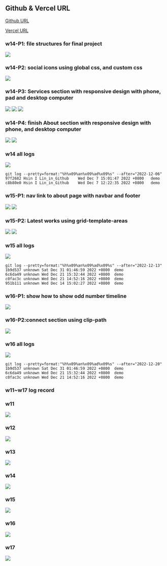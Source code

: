 ## Github & Vercel URL

[Github URL](https://github.com/htchung/1111-web-demo-id)

[Vercel URL](https://1111-web-demo-id-kd9e.vercel.app/)

### w14-P1: file structures for final project

![](./w14/w14-md/w14-p1.png)

### w14-P2: social icons using global css, and custom css

![](./w14/w14-md/w14-p2.png)

### w14-P3: Services section with responsive design with phone, pad and desktop computer
![](./w14/w14-md/w14-p3-1.png)
![](./w14/w14-md/w14-p3-2.png)
![](./w14/w14-md/w14-p3-3.png)

### w14-P4: finish About section with responsive design with phone, and desktop computer
![](./w14/w14-md/w14-p4-1.png)
![](./w14/w14-md/w14-p4-2.png)

### w14 all logs
![](./w14/w14-md/w14-p5-1.png)
```
git log --pretty=format:"%h%x09%an%x09%ad%x09%s" --after="2022-12-06"
97f2682 Hsin I Lin_in_Github    Wed Dec 7 15:01:47 2022 +0800   demo
c8b80e0 Hsin I Lin_in_Github    Wed Dec 7 12:22:35 2022 +0800   demo
```

### w15-P1: nav link to about page with navbar and footer

![](./w15/w15-md/w15-p1.png)
![](./w15/w15-md/w15-p2.png)

### w15-P2: Latest works using grid-template-areas
![](./w15/w15-md/w15-p2-1.png)
![](./w15/w15-md/w15-p2-2.png)
### w15 all logs
![](./w15/w15-md/w15-p3.png)
```
git log --pretty=format:"%h%x09%an%x09%ad%x09%s" --after="2022-12-13"
1b9d537 unknown Sat Dec 31 01:46:59 2022 +0800  demo
6c6da49 unknown Wed Dec 21 15:32:44 2022 +0800  demo
c0fac3c unknown Wed Dec 21 14:52:16 2022 +0800  demo
951b111 unknown Wed Dec 14 15:02:27 2022 +0800  demo
```

### w16-P1: show how to show odd number timeline
![](./w16/w16-md/w16-p1.png)
 
 ### w16-P2:connect section using clip-path
 ![](./w16/w16-md/w16-p2.png)

 ### w16 all logs
 ![](./w16/w16-md/w16-p3.png)
 ```
git log --pretty=format:"%h%x09%an%x09%ad%x09%s" --after="2022-12-20"
1b9d537 unknown Sat Dec 31 01:46:59 2022 +0800  demo
6c6da49 unknown Wed Dec 21 15:32:44 2022 +0800  demo
c0fac3c unknown Wed Dec 21 14:52:16 2022 +0800  demo
```

### w11~w17 log record
### w11
![](./w11~w17log/w11.png)
### w12
![](./w11~w17log/w12.png)
### w13
![](./w11~w17log/w13.png)
### w14
![](./w11~w17log/w14.png)
### w15
![](./w11~w17log/w15.png)
### w16
![](./w11~w17log/w16.png)
### w17
![](./w11~w17log/w17.png)